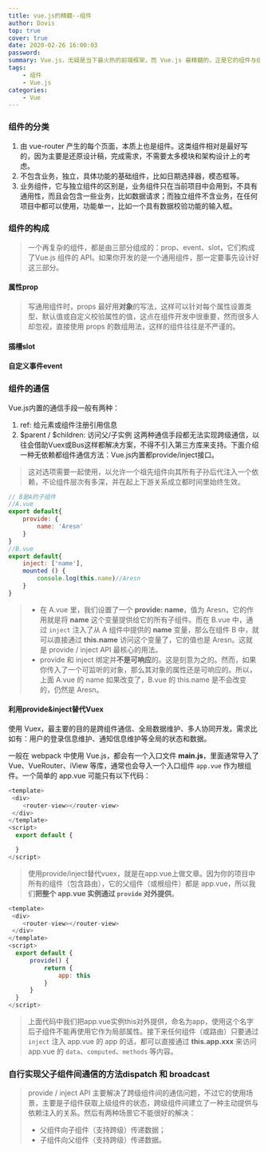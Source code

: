 ```yaml
---
title: vue.js的精髓--组件
author: Dovis
top: true
cover: true
date: 2020-02-26 16:00:03
password:
summary: Vue.js，无疑是当下最火热的前端框架，而 Vue.js 最精髓的，正是它的组件与组件化。写一个 Vue 工程，也就是在写一个个的组件。
tags: 
    - 组件
    - Vue.js
categories: 
    - Vue
---
```

### 组件的分类
1. 由 vue-router 产生的每个页面，本质上也是组件。这类组件相对是最好写的，因为主要是还原设计稿，完成需求，不需要太多模块和架构设计上的考虑。
2. 不包含业务，独立，具体功能的基础组件，比如日期选择器，模态框等。
3. 业务组件，它与独立组件的区别是，业务组件只在当前项目中会用到，不具有通用性，而且会包含一些业务，比如数据请求；而独立组件不含业务，在任何项目中都可以使用，功能单一，比如一个具有数据校验功能的输入框。

### 组件的构成
> 一个再复杂的组件，都是由三部分组成的：prop、event、slot，它们构成了Vue.js 组件的 API。如果你开发的是一个通用组件，那一定要事先设计好这三部分。

#### 属性prop
> 写通用组件时，props 最好用**对象**的写法，这样可以针对每个属性设置类型、默认值或自定义校验属性的值，这点在组件开发中很重要，然而很多人却忽视，直接使用 props 的数组用法，这样的组件往往是不严谨的。

#### 插槽slot

#### 自定义事件event

### 组件的通信
Vue.js内置的通信手段一般有两种：
1. ref: 给元素或组件注册引用信息
2. $parent / $children: 访问父/子实例
这两种通信手段都无法实现跨级通信，以往会借助Vuex或Bus这样都解决方案，不得不引入第三方库来支持。下面介绍一种无依赖都组件通信方法：Vue.js内置都provide/inject接口。

> 这对选项需要一起使用，以允许一个祖先组件向其所有子孙后代注入一个依赖，不论组件层次有多深，并在起上下游关系成立都时间里始终生效。

```javascript
// B是A的子组件
//A.vue
export default{
    provide: {
        name: 'Aresn'
    }
}
//B.vue
export default{
    inject: ['name'],
    mounted () {
        console.log(this.name)//Aresn
    }
}
```
> - 在 A.vue 里，我们设置了一个 **provide: name**，值为 Aresn，它的作用就是将 **name** 这个变量提供给它的所有子组件。而在 B.vue 中，通过 `inject` 注入了从 A 组件中提供的 **name** 变量，那么在组件 B 中，就可以直接通过 **this.name** 访问这个变量了，它的值也是 Aresn。这就是 provide / inject API 最核心的用法。
> - provide 和 inject 绑定并**不是可响应**的。这是刻意为之的。然而，如果你传入了一个可监听的对象，那么其对象的属性还是可响应的。所以，上面 A.vue 的 name 如果改变了，B.vue 的 this.name 是不会改变的，仍然是 Aresn。

#### 利用provide&inject替代Vuex
使用 Vuex，最主要的目的是跨组件通信、全局数据维护、多人协同开发。需求比如有：用户的登录信息维护、通知信息维护等全局的状态和数据。

一般在 webpack 中使用 Vue.js，都会有一个入口文件 **main.js**，里面通常导入了 Vue、VueRouter、iView 等库，通常也会导入一个入口组件 `app.vue` 作为根组件。一个简单的 app.vue 可能只有以下代码：
```javascript
<template>
 <div>
    <router-view></router-view>
 </div>
</template>
<script>
  export default {

  }
</script>    
```

>使用provide/inject替代vuex，就是在app.vue上做文章。因为你的项目中所有的组件（包含路由），它的父组件（或根组件）都是 app.vue，所以我们**把整个 app.vue 实例通过 `provide` 对外提供**。
```javascript
<template>
 <div>
    <router-view></router-view>
 </div>
</template>
<script>
  export default {
      provide() {
          return {
              app: this
          }
      }
  }
</script>    
```
> 上面代码中我们把app.vue实例this对外提供，命名为app，使用这个名字后子组件不能再使用它作为局部属性。接下来任何组件（或路由）只要通过 `inject` 注入 app.vue 的 app 的话，都可以直接通过 **this.app.xxx** 来访问 app.vue 的 `data`、`computed`、`methods` 等内容。

### 自行实现父子组件间通信的方法dispatch 和 broadcast
> provide / inject API 主要解决了跨级组件间的通信问题，不过它的使用场景，主要是子组件获取上级组件的状态，跨级组件间建立了一种主动提供与依赖注入的关系。然后有两种场景它不能很好的解决：
> - 父组件向子组件（支持跨级）传递数据；
> - 子组件向父组件（支持跨级）传递数据。